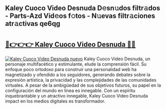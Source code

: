 ## Kaley Cuoco Video Desnuda D𝚎sn𝚞dos filtr𝚊dos - Parts-Azd Vid𝚎os f𝚘tos - N𝚞evas filtr𝚊ciones atr𝚊ctivas qe6qg

# <h2><a href="http://mb74xmm.tromn.icu/?c=Kaley+Cuoco+Video+Desnuda">🔗👉👉👉 Kaley Cuoco Video Desnuda 🔗🔗</a></h2>

[![Kaley Cuoco Video Desnuda nuevo](https://i.imgur.com/pEAQMta.gif)](http://mb74xmm.tromn.icu/?c=Kaley+Cuoco+Video+Desnuda)
Kaley Cuoco Video Desnuda, un personaje multifacético y estimulante, elude la comprensión fácil. Su enfoque poco ortodoxo para construir una personalidad web ha magnetizado y ofendido a los seguidores, generando debates sobre la expresión artística, la privacidad y las complejidades de las comunidades virtuales. A pesar de la ambigüedad de sus objetivos futuros, su papel en la configuración del mundo en línea es innegable. Con un espíritu inquebrantable y un atractivo innegable, Kaley Cuoco Video Desnuda impact en los medios digitales es transformador.
